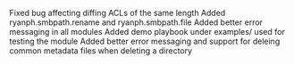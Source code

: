 Fixed bug affecting diffing ACLs of the same length
Added ryanph.smbpath.rename and ryanph.smbpath.file
Added better error messaging in all modules
Added demo playbook under examples/ used for testing the module
Added better error messaging and support for deleing common metadata files when deleting a directory